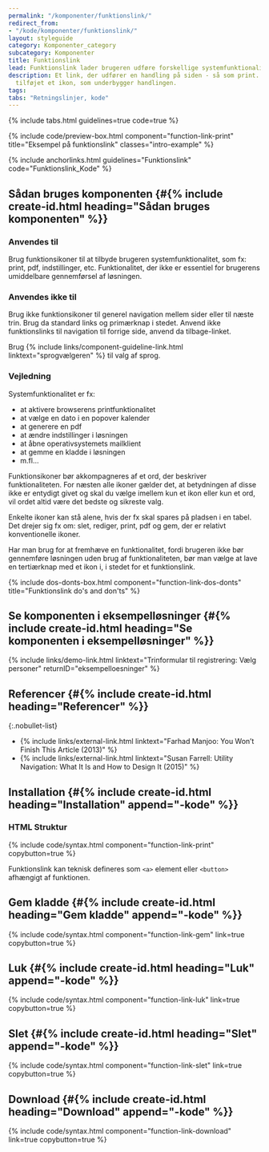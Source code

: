 ```yaml
---
permalink: "/komponenter/funktionslink/"
redirect_from:
- "/kode/komponenter/funktionslink/"
layout: styleguide
category: Komponenter_category
subcategory: Komponenter
title: Funktionslink
lead: Funktionslink lader brugeren udføre forskellige systemfunktionaliteter.
description: Et link, der udfører en handling på siden - så som print. Der er gerne
  tilføjet et ikon, som underbygger handlingen.
tags:
tabs: "Retningslinjer, kode"
---
```


{% include tabs.html guidelines=true code=true %}

{% include code/preview-box.html component="function-link-print" title="Eksempel på funktionslink" classes="intro-example" %}

{% include anchorlinks.html guidelines="Funktionslink" code="Funktionslink_Kode" %}

<!--split-->

## Sådan bruges komponenten {#{% include create-id.html heading="Sådan bruges komponenten" %}}

### Anvendes til

Brug funktionsikoner til at tilbyde brugeren systemfunktionalitet, som fx: print, pdf, indstillinger, etc. Funktionalitet, der ikke er essentiel for brugerens umiddelbare gennemførsel af løsningen.

### Anvendes ikke til

Brug ikke funktionsikoner til generel navigation mellem sider eller til næste trin. Brug da standard links og primærknap i stedet. Anvend ikke funktionslinks til navigation til forrige side, anvend da tilbage-linket.

Brug {% include links/component-guideline-link.html linktext="sprogvælgeren" %} til valg af sprog.

### Vejledning

Systemfunktionalitet er fx:

- at aktivere browserens printfunktionalitet
- at vælge en dato i en popover kalender
- at generere en pdf
- at ændre indstillinger i løsningen
- at åbne operativsystemets mailklient
- at gemme en kladde i løsningen
- m.fl...

Funktionsikoner bør akkompagneres af et ord, der beskriver funktionaliteten. For næsten alle ikoner gælder det, at betydningen af disse ikke er entydigt givet og skal du vælge imellem kun et ikon eller kun et ord, vil ordet altid være det bedste og sikreste valg.

Enkelte ikoner kan stå alene, hvis der fx skal spares på pladsen i en tabel. Det drejer sig fx om: slet, rediger, print, pdf og gem, der er relativt konventionelle ikoner.

Har man brug for at fremhæve en funktionalitet, fordi brugeren ikke bør gennemføre løsningen uden brug af funktionaliteten, bør man vælge at lave en tertiærknap med et ikon i, i stedet for et funktionslink.

{% include dos-donts-box.html component="function-link-dos-donts" title="Funktionslink do's and don'ts" %}

## Se komponenten i eksempelløsninger {#{% include create-id.html heading="Se komponenten i eksempelløsninger" %}}

{% include links/demo-link.html linktext="Trinformular til registrering: Vælg personer" returnID="eksempelloesninger" %}

## Referencer {#{% include create-id.html heading="Referencer" %}}

{:.nobullet-list}
- {% include links/external-link.html linktext="Farhad Manjoo: You Won’t Finish This Article (2013)" %}
- {% include links/external-link.html linktext="Susan Farrell: Utility Navigation: What It Is and How to Design It (2015)" %}

<!--split-->

## Installation {#{% include create-id.html heading="Installation" append="-kode" %}}

### HTML Struktur

{% include code/syntax.html component="function-link-print" copybutton=true %}

Funktionslink kan teknisk defineres som `<a>` element eller `<button>` afhængigt af funktionen.

## Gem kladde {#{% include create-id.html heading="Gem kladde" append="-kode" %}}

{% include code/syntax.html component="function-link-gem" link=true copybutton=true %}

## Luk {#{% include create-id.html heading="Luk" append="-kode" %}}

{% include code/syntax.html component="function-link-luk" link=true copybutton=true %}

## Slet {#{% include create-id.html heading="Slet" append="-kode" %}}

{% include code/syntax.html component="function-link-slet" link=true copybutton=true %}

## Download {#{% include create-id.html heading="Download" append="-kode" %}}

{% include code/syntax.html component="function-link-download" link=true copybutton=true %}